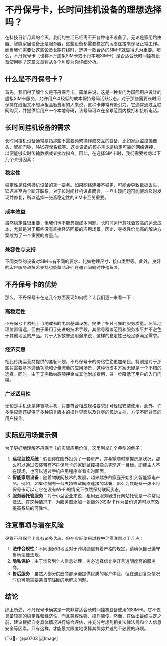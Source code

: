 # 不丹保号卡，长时间挂机设备的理想选择吗？

在科技日新月异的今天，我们的生活已经离不开各种电子设备了。无论是家用路由器、智能家居设备还是服务器，这些设备都需要稳定的网络连接来保证正常工作。而当我们需要让这些设备长期在线时，选择一款合适的SIM卡就显得尤为重要。那么，不丹保号卡（也称不丹虚拟SIM卡或不丹本地SIM卡）是否适合长时间挂机设备使用呢？这篇文章将从多个角度为你详细分析。

## 什么是不丹保号卡？

首先，我们得了解什么是不丹保号卡。简单来说，这是一种专门为国际用户设计的虚拟SIM卡服务，允许用户以较低的成本保持号码活跃状态。对于那些需要长时间保持在线但又不想承担高额费用的人来说，这种卡非常有吸引力。它通常通过互联网购买，并提供给用户一个本地号码，该号码可以在全球范围内拨打和接听电话。

## 长时间挂机设备的需求

长时间挂机设备通常是指那些不需要频繁操作或交互的设备，比如家庭监控摄像头、智能门铃、NAS存储系统等。这类设备的核心需求是稳定可靠的网络连接，以便能够实时传输数据或者接收指令。因此，在选择SIM卡时，我们需要考虑以下几个关键因素：

### 稳定性
稳定性是任何挂机设备的第一要务。如果网络连接不稳定，可能会导致数据丢失、延迟甚至完全断开联系。对于长时间挂机设备而言，一旦出现问题可能很难及时发现并修复，所以选择一张高稳定性的SIM卡至关重要。

### 成本效益
虽然稳定性很重要，但我们也不能忽视成本问题。长时间运行意味着较高的运营成本，尤其是对于那些没有直接经济回报的应用场景。因此，寻找性价比高的解决方案成为了一个重要的考量点。

### 兼容性与支持
不同类型的设备对SIM卡有不同的要求，比如物理尺寸、接口类型等。此外，良好的客户服务和技术支持也能帮助我们在遇到问题时快速解决。

## 不丹保号卡的优势

那么，不丹保号卡在这几个方面表现如何呢？让我们逐一来看一下：

### 高稳定性
不丹保号卡依托于当地成熟的电信基础设施，提供了相对可靠的服务质量。尽管地理位置偏远，但由于采用了先进的技术手段，其信号覆盖范围和服务水平并不逊色于其他地区的产品。对于大多数普通用途来说，这样的稳定性已经足够满足需求。

### 经济实惠
相比传统运营商提供的套餐计划，不丹保号卡的价格往往更加亲民。特别是对于那些只需要基本通话功能和少量流量的应用场景，这种低成本方案无疑是一个不错的选择。同时，由于无需缴纳高额押金或其他附加费用，进一步降低了用户的入门门槛。

### 广泛适用性
无论是手机还是非智能手机，只要符合相应规格要求即可轻松安装使用。此外，许多供应商还提供了多种语言版本的操作界面以及详尽的帮助文档，方便不同背景的用户操作。

## 实际应用场景示例

为了更好地理解不丹保号卡的实际应用价值，这里列举几个典型的例子：

1. **远程监控系统**：假设你在国外投资了一套房产，并希望随时掌握房屋状况，那么可以通过安装带有不丹保号卡的家庭监控摄像头实现这一目标。即使主人不在现场，也可以通过手机应用程序查看实时画面。
2. **智能家居设备**：随着物联网技术的发展，越来越多的家庭开始引入智能家电产品。例如，如果你拥有一台支持蜂窝网络连接的冰箱，那么为其配备一张不丹保号卡可以让它在没有Wi-Fi的情况下依然保持联网状态。
3. **服务器托管服务**：对于小型企业来说，租用云服务器进行网站托管是一种常见做法。在这种情况下，为服务器添加一张额外的SIM卡作为备份通道可以有效提高系统的可靠性。

## 注意事项与潜在风险

尽管不丹保号卡具有诸多优点，但在实际使用过程中仍需注意以下几点：

1. **法律合规性**：不同国家和地区对于跨境通信有着严格的规定，请确保自己遵守当地法律法规。
2. **隐私保护**：由于涉及到个人信息处理，务必选择信誉良好且透明度高的服务商。
3. **售后服务**：虽然大部分供应商都承诺提供优质的客户体验，但在遇到复杂情况时仍可能需要亲自前往目的地解决问题。

## 结论

综上所述，不丹保号卡确实是一款非常适合长时间挂机设备使用的SIM卡。它不仅具备较高的稳定性和经济性，而且兼容性强、操作简便。然而，在做出最终决定之前，建议根据自身具体情况进行综合评估，并充分考虑到相关法律法规和个人信息安全等因素。只有这样，才能最大限度地发挥其优势并避免不必要的麻烦。

[TG💪+ @jx0703 ![Image](https://github.com/user-attachments/assets/dbca1d08-cadb-493c-b0ec-ad6f7a83f270)]